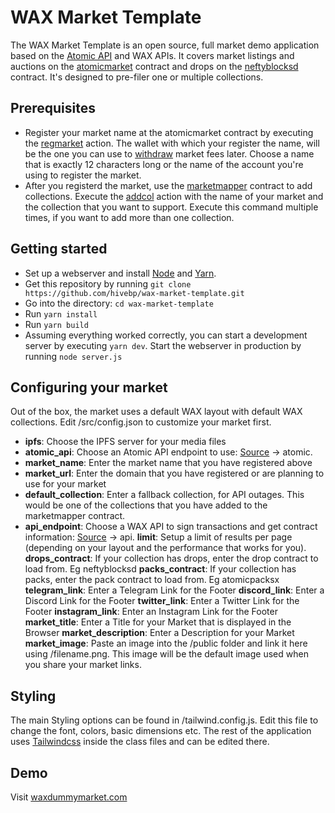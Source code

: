 # WAX Market Template

The WAX Market Template is an open source, full market demo application based on the [Atomic API](https://wax.api.atomicassets.io/docs/#)  and WAX APIs. It covers market listings and auctions on the [atomicmarket](https://wax.bloks.io/account/atomicmarket) contract and drops on the [neftyblocksd](https://wax.bloks.io/account/neftyblocksd) contract. It's designed to pre-filer one or multiple collections.

## Prerequisites 
- Register your market name at the atomicmarket contract by executing the [regmarket](https://wax.bloks.io/account/atomicmarket?loadContract=true&tab=Actions&account=atomicmarket&scope=atomicmarket&limit=100&action=regmarket) action. The wallet with which your register the name, will be the one you can use to [withdraw](https://wax.bloks.io/account/atomicmarket?loadContract=true&tab=Actions&account=atomicmarket&scope=atomicmarket&limit=100&action=withdraw) market fees later. Choose a name that is exactly 12 characters long or the name of the account you're using to register the market.
- After you registerd the market, use the [marketmapper](https://wax.bloks.io/account/marketmapper) contract to add collections. Execute the [addcol](https://wax.bloks.io/account/marketmapper?loadContract=true&tab=Actions&account=marketmapper&scope=marketmapper&limit=100&action=addcol) action with the name of your market and the collection that you want to support. Execute this command multiple times, if you want to add more than one collection.

## Getting started
- Set up a webserver and install [Node](https://nodejs.org/en/download/) and [Yarn](https://classic.yarnpkg.com/en/docs/install/#debian-stable).
- Get this repository by running `git clone https://github.com/hivebp/wax-market-template.git`
- Go into the directory: `cd wax-market-template`
- Run `yarn install`
- Run `yarn build`
- Assuming everything worked correctly, you can start a development server by executing `yarn dev`. Start the webserver in production by running `node server.js`

## Configuring your market

Out of the box, the market uses a default WAX layout with default WAX collections. Edit /src/config.json to customize your market first.
- **ipfs**: Choose the IPFS server for your media files
- **atomic_api**: Choose an Atomic API endpoint to use: [Source](https://tools.ledgerwise.io/) -> atomic.
- **market_name**: Enter the market name that you have registered above
- **market_url**: Enter the domain that you have registered or are planning to use for your market
- **default_collection**: Enter a fallback collection, for API outages. This would be one of the collections that you have added to the marketmapper contract. 
- **api_endpoint**:  Choose a WAX API to sign transactions and get contract information:  [Source](https://tools.ledgerwise.io/) -> api.
**limit**: Setup a limit of results per page (depending on your layout and the performance that works for you).  
**drops_contract**: If your collection has drops, enter the drop contract to load from. Eg neftyblocksd
**packs_contract**: If your collection has packs, enter the pack contract to load from. Eg atomicpacksx
**telegram_link**: Enter a Telegram Link for the Footer
**discord_link**: Enter a Discord Link for the Footer
**twitter_link**: Enter a Twitter Link for the Footer
**instagram_link**: Enter an Instagram Link for the Footer
**market_title**: Enter a Title for your Market that is displayed in the Browser
**market_description**: Enter a Description for your Market
**market_image**: Paste an image into the /public folder and link it here using /filename.png. This image will be the default image used when you share your market links.

## Styling
The main Styling options can be found in /tailwind.config.js. Edit this file to change the font, colors, basic dimensions etc. The rest of the application uses [Tailwindcss](https://tailwindcss.com/) inside the class files and can be edited there.

## Demo
Visit [waxdummymarket.com](https://waxdummymarket.com)